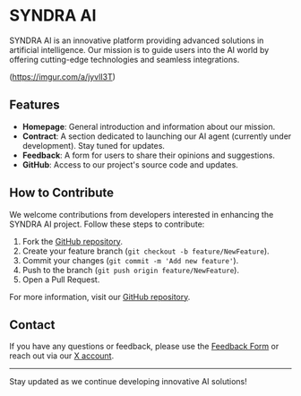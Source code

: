 # SYNDRA AI

SYNDRA AI is an innovative platform providing advanced solutions in artificial intelligence. Our mission is to guide users into the AI world by offering cutting-edge technologies and seamless integrations.

(https://imgur.com/a/jyvlI3T)

## Features

- **Homepage**: General introduction and information about our mission.
- **Contract**: A section dedicated to launching our AI agent (currently under development). Stay tuned for updates.
- **Feedback**: A form for users to share their opinions and suggestions.
- **GitHub**: Access to our project's source code and updates.

## How to Contribute

We welcome contributions from developers interested in enhancing the SYNDRA AI project. Follow these steps to contribute:

1. Fork the [GitHub repository](https://github.com/SYNDRAAI/syndra-ai-).
2. Create your feature branch (`git checkout -b feature/NewFeature`).
3. Commit your changes (`git commit -m 'Add new feature'`).
4. Push to the branch (`git push origin feature/NewFeature`).
5. Open a Pull Request.

For more information, visit our [GitHub repository](https://github.com/SYNDRAAI/syndra-ai-).

## Contact

If you have any questions or feedback, please use the [Feedback Form](https://syndraai.xyz/#feedback) or reach out via our [X account](https://x.com/syndraai).

---

Stay updated as we continue developing innovative AI solutions!
